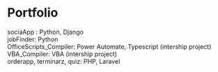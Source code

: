 # Portfolio
sociaApp : Python, Django <br />
jobFinder: Python <br />
OfficeScripts_Compiler: Power Automate, Typescript (intership project) <br />
VBA_Compiler: VBA  (intership project) <br />
orderapp, terminarz, quiz: PHP, Laravel <br />


